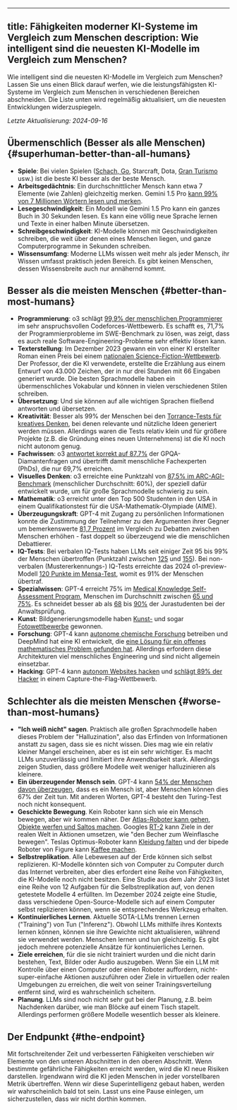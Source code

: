 

---
title: Fähigkeiten moderner KI-Systeme im Vergleich zum Menschen
description: Wie intelligent sind die neuesten KI-Modelle im Vergleich zum Menschen?
---
Wie intelligent sind die neuesten KI-Modelle im Vergleich zum Menschen?
Lassen Sie uns einen Blick darauf werfen, wie die leistungsfähigsten KI-Systeme im Vergleich zum Menschen in verschiedenen Bereichen abschneiden.
Die Liste unten wird regelmäßig aktualisiert, um die neuesten Entwicklungen widerzuspiegeln.

_Letzte Aktualisierung: 2024-09-16_

## Übermenschlich (Besser als alle Menschen) {#superhuman-better-than-all-humans}

- **Spiele**: Bei vielen Spielen ([Schach, Go](https://de.wikipedia.org/wiki/AlphaGo_Zero), Starcraft, Dota, [Gran Turismo](https://www.technologyreview.com/2022/07/19/1056176/sonys-racing-ai-destroyed-its-human-competitors-by-being-nice-and-fast/) usw.) ist die beste KI besser als der beste Mensch.
- **Arbeitsgedächtnis**: Ein durchschnittlicher Mensch kann etwa 7 Elemente (wie Zahlen) gleichzeitig merken. Gemini 1.5 Pro [kann 99% von 7 Millionen Wörtern lesen und merken](https://blog.google/technology/ai/google-gemini-next-generation-model-february-2024/#sundar-note).
- **Lesegeschwindigkeit**: Ein Modell wie Gemini 1.5 Pro kann ein ganzes Buch in 30 Sekunden lesen. Es kann eine völlig neue Sprache lernen und Texte in einer halben Minute übersetzen.
- **Schreibgeschwindigkeit**: KI-Modelle können mit Geschwindigkeiten schreiben, die weit über denen eines Menschen liegen, und ganze Computerprogramme in Sekunden schreiben.
- **Wissensumfang**: Moderne LLMs wissen weit mehr als jeder Mensch, ihr Wissen umfasst praktisch jeden Bereich. Es gibt keinen Menschen, dessen Wissensbreite auch nur annähernd kommt.

## Besser als die meisten Menschen {#better-than-most-humans}

- **Programmierung**: o3 schlägt [99,9% der menschlichen Programmierer](https://codeforces.com/blog/entry/137532) im sehr anspruchsvollen Codeforces-Wettbewerb. Es schafft es, 71,7% der Programmierprobleme im SWE-Benchmark zu lösen, was zeigt, dass es auch reale Software-Engineering-Probleme sehr effektiv lösen kann.
- **Texterstellung**: Im Dezember 2023 gewann ein von einer KI erstellter Roman einen Preis bei einem [nationalen Science-Fiction-Wettbewerb](https://www.scmp.com/news/china/science/article/3245725/chinese-professor-used-ai-write-science-fiction-novel-then-it-won-national-award?campaign=3245725&module=perpetual_scroll_0&pgtype=article). Der Professor, der die KI verwendete, erstellte die Erzählung aus einem Entwurf von 43.000 Zeichen, der in nur drei Stunden mit 66 Eingaben generiert wurde. Die besten Sprachmodelle haben ein übermenschliches Vokabular und können in vielen verschiedenen Stilen schreiben.
- **Übersetzung**: Und sie können auf alle wichtigen Sprachen fließend antworten und übersetzen.
- **Kreativität**: Besser als 99% der Menschen bei den [Torrance-Tests für kreatives Denken](https://neurosciencenews.com/ai-creativity-23585/), bei denen relevante und nützliche Ideen generiert werden müssen. Allerdings waren die Tests relativ klein und für größere Projekte (z.B. die Gründung eines neuen Unternehmens) ist die KI noch nicht autonom genug.
- **Fachwissen**: o3 [antwortet korrekt auf 87,7%](https://openai.com/index/learning-to-reason-with-llms/) der GPQA-Diamantenfragen und übertrifft damit menschliche Fachexperten (PhDs), die nur 69,7% erreichen.
- **Visuelles Denken**: o3 erreichte eine Punktzahl von [87,5% im ARC-AGI-Benchmark](https://arcprize.org/blog/oai-o3-pub-breakthrough) (menschlicher Durchschnitt: 60%), der speziell dafür entwickelt wurde, um für große Sprachmodelle schwierig zu sein.
- **Mathematik**: o3 erreicht unter den Top 500 Studenten in den USA in einem Qualifikationstest für die USA-Mathematik-Olympiade (AIME).
- **Überzeugungskraft**: GPT-4 mit Zugang zu persönlichen Informationen konnte die Zustimmung der Teilnehmer zu den Argumenten ihrer Gegner um bemerkenswerte [81,7 Prozent](https://arxiv.org/abs/2403.14380) im Vergleich zu Debatten zwischen Menschen erhöhen - fast doppelt so überzeugend wie die menschlichen Debattierer.
- **IQ-Tests**: Bei verbalen IQ-Tests haben LLMs seit einiger Zeit 95 bis 99% der Menschen übertroffen (Punktzahl zwischen [125](https://medium.com/@soltrinox/the-i-q-of-gpt4-is-124-approx-2a29b7e5821e) und [155](https://www.scientificamerican.com/article/i-gave-chatgpt-an-iq-test-heres-what-i-discovered/)). Bei non-verbalen (Mustererkennungs-) IQ-Tests erreichte das 2024 o1-preview-Modell [120 Punkte im Mensa-Test](https://www.maximumtruth.org/p/massive-breakthrough-in-ai-intelligence), womit es 91% der Menschen übertraf.
- **Spezialwissen**: GPT-4 erreicht 75% im [Medical Knowledge Self-Assessment Program](https://openai.com/research/gpt-4), Menschen im Durchschnitt zwischen [65 und 75%](https://pubmed.ncbi.nlm.nih.gov/420438/). Es schneidet besser ab als [68](https://papers.ssrn.com/sol3/papers.cfm?abstract_id=4441311) bis [90%](https://law.stanford.edu/2023/04/19/gpt-4-passes-the-bar-exam-what-that-means-for-artificial-intelligence-tools-in-the-legal-industry/) der Jurastudenten bei der Anwaltsprüfung.
- **Kunst**: Bildgenerierungsmodelle haben [Kunst-](https://dataconomy.com/2022/09/26/ai-artwork-wins-art-competition) und sogar [Fotowettbewerbe](https://www.artnews.com/art-news/news/ai-generated-image-world-photography-organization-contest-artist-declines-award-1234664549) gewonnen.
- **Forschung**: GPT-4 kann [autonome chemische Forschung](https://www.nature.com/articles/s41586-023-06792-0) betreiben und DeepMind hat eine KI entwickelt, die [eine Lösung für ein offenes mathematisches Problem gefunden hat](https://www.nature.com/articles/s41586-023-06924-6). Allerdings erfordern diese Architekturen viel menschliches Engineering und sind nicht allgemein einsetzbar.
- **Hacking**: GPT-4 kann [autonom Websites hacken](https://arxiv.org/html/2402.06664v1) und [schlägt 89% der Hacker](https://arxiv.org/pdf/2402.11814.pdf) in einem Capture-the-Flag-Wettbewerb.

## Schlechter als die meisten Menschen {#worse-than-most-humans}

- **"Ich weiß nicht" sagen**. Praktisch alle großen Sprachmodelle haben dieses Problem der "Halluzination", also das Erfinden von Informationen anstatt zu sagen, dass sie es nicht wissen. Dies mag wie ein relativ kleiner Mangel erscheinen, aber es ist ein sehr wichtiger. Es macht LLMs unzuverlässig und limitiert ihre Anwendbarkeit stark. Allerdings zeigen Studien, dass größere Modelle weit weniger halluzinieren als kleinere.
- **Ein überzeugender Mensch sein**. GPT-4 kann [54% der Menschen davon überzeugen](https://arxiv.org/abs/2405.08007), dass es ein Mensch ist, aber Menschen können dies 67% der Zeit tun. Mit anderen Worten, GPT-4 besteht den Turing-Test noch nicht konsequent.
- **Geschickte Bewegung**. Kein Roboter kann sich wie ein Mensch bewegen, aber wir kommen näher. Der [Atlas-Roboter kann gehen, Objekte werfen und Saltos machen](https://www.youtube.com/watch?v=-e1_QhJ1EhQ). Googles [RT-2](https://www.deepmind.com/blog/rt-2-new-model-translates-vision-and-language-into-action) kann Ziele in der realen Welt in Aktionen umsetzen, wie "den Becher zum Weinflasche bewegen". Teslas Optimus-Roboter kann [Kleidung falten](https://electrek.co/2024/01/15/tesla-optimus-robot-cant-build-cars-folding-clothes/) und der bipede Roboter von Figure kann [Kaffee machen](https://www.youtube.com/watch?v=Q5MKo7Idsok).
- **Selbstreplikation**. Alle Lebewesen auf der Erde können sich selbst replizieren. KI-Modelle könnten sich von Computer zu Computer durch das Internet verbreiten, aber dies erfordert eine Reihe von Fähigkeiten, die KI-Modelle noch nicht besitzen. Eine Studie aus dem Jahr 2023 listet eine Reihe von 12 Aufgaben für die Selbstreplikation auf, von denen getestete Modelle 4 erfüllten. Im Dezember 2024 zeigte eine Studie, dass verschiedene Open-Source-Modelle sich auf einem Computer selbst replizieren können, wenn sie entsprechendes Werkzeug erhalten.
- **Kontinuierliches Lernen**. Aktuelle SOTA-LLMs trennen Lernen ("Training") von Tun ("Inferenz"). Obwohl LLMs mithilfe ihres Kontexts lernen können, können sie ihre Gewichte nicht aktualisieren, während sie verwendet werden. Menschen lernen und tun gleichzeitig. Es gibt jedoch mehrere potenzielle Ansätze für kontinuierliches Lernen.
- **Ziele erreichen**, für die sie nicht trainiert wurden und die nicht darin bestehen, Text, Bilder oder Audio auszugeben. Wenn Sie ein LLM mit Kontrolle über einen Computer oder einen Roboter auffordern, nicht-super-einfache Aktionen auszuführen oder Ziele in virtuellen oder realen Umgebungen zu erreichen, die weit von seiner Trainingsverteilung entfernt sind, wird es wahrscheinlich scheitern.
- **Planung**. LLMs sind noch nicht sehr gut bei der Planung, z.B. beim Nachdenken darüber, wie man Blöcke auf einem Tisch stapelt. Allerdings performen größere Modelle wesentlich besser als kleinere.

## Der Endpunkt {#the-endpoint}

Mit fortschreitender Zeit und verbesserten Fähigkeiten verschieben wir Elemente von den unteren Abschnitten in den oberen Abschnitt.
Wenn bestimmte gefährliche Fähigkeiten erreicht werden, wird die KI neue Risiken darstellen.
Irgendwann wird die KI jeden Menschen in jeder vorstellbaren Metrik übertreffen.
Wenn wir diese Superintelligenz gebaut haben, werden wir wahrscheinlich bald tot sein.
Lasst uns eine Pause einlegen, um sicherzustellen, dass wir nicht dorthin kommen.